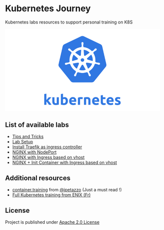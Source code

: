 # Kubernetes Journey

Kubernetes labs resources to support personal training on K8S

![kubernetes logo](./docs/medias/kubernetes-logo.png)

## List of available labs

- [Tips and Tricks](docs/tips.md)
- [Lab Setup](./docs/setup.md)
- [Install Traefik as ingress controller](./manifests/traefik.yml)
- [NGINX with NodePort](./manifests/deploy-nginx-hello.yml)
- [NGINX with Ingress based on vhost](./docs/K8s%20deployments/nginx-with-ingress-vhost.md)
- [NGINX + Init Container with Ingress based on vhost](./manifests/deploy-nginx-init-container.yml)

## Additional resources

- [container.training](https://container.training/) from [@jpetazzo](https://github.com/jpetazzo/) (Just a must read !)
- [Full Kubernetes training from ENIX (Fr)](https://enix.io/fr/services/formation/)

## License

Project is published under [Apache 2.0 License](LICENSE)

